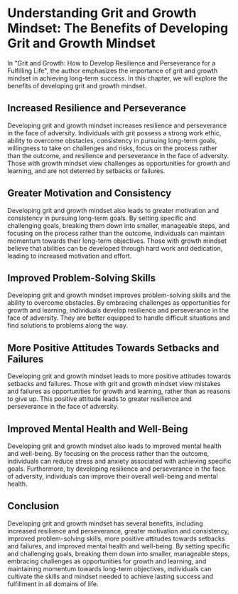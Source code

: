 Understanding Grit and Growth Mindset: The Benefits of Developing Grit and Growth Mindset
==================================================================================================

In "Grit and Growth: How to Develop Resilience and Perseverance for a Fulfilling Life", the author emphasizes the importance of grit and growth mindset in achieving long-term success. In this chapter, we will explore the benefits of developing grit and growth mindset.

Increased Resilience and Perseverance
-------------------------------------

Developing grit and growth mindset increases resilience and perseverance in the face of adversity. Individuals with grit possess a strong work ethic, ability to overcome obstacles, consistency in pursuing long-term goals, willingness to take on challenges and risks, focus on the process rather than the outcome, and resilience and perseverance in the face of adversity. Those with growth mindset view challenges as opportunities for growth and learning, and are not deterred by setbacks or failures.

Greater Motivation and Consistency
----------------------------------

Developing grit and growth mindset also leads to greater motivation and consistency in pursuing long-term goals. By setting specific and challenging goals, breaking them down into smaller, manageable steps, and focusing on the process rather than the outcome, individuals can maintain momentum towards their long-term objectives. Those with growth mindset believe that abilities can be developed through hard work and dedication, leading to increased motivation and effort.

Improved Problem-Solving Skills
-------------------------------

Developing grit and growth mindset improves problem-solving skills and the ability to overcome obstacles. By embracing challenges as opportunities for growth and learning, individuals develop resilience and perseverance in the face of adversity. They are better equipped to handle difficult situations and find solutions to problems along the way.

More Positive Attitudes Towards Setbacks and Failures
-----------------------------------------------------

Developing grit and growth mindset leads to more positive attitudes towards setbacks and failures. Those with grit and growth mindset view mistakes and failures as opportunities for growth and learning, rather than as reasons to give up. This positive attitude leads to greater resilience and perseverance in the face of adversity.

Improved Mental Health and Well-Being
-------------------------------------

Developing grit and growth mindset also leads to improved mental health and well-being. By focusing on the process rather than the outcome, individuals can reduce stress and anxiety associated with achieving specific goals. Furthermore, by developing resilience and perseverance in the face of adversity, individuals can improve their overall well-being and mental health.

Conclusion
----------

Developing grit and growth mindset has several benefits, including increased resilience and perseverance, greater motivation and consistency, improved problem-solving skills, more positive attitudes towards setbacks and failures, and improved mental health and well-being. By setting specific and challenging goals, breaking them down into smaller, manageable steps, embracing challenges as opportunities for growth and learning, and maintaining momentum towards long-term objectives, individuals can cultivate the skills and mindset needed to achieve lasting success and fulfillment in all domains of life.
